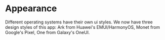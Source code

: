 # Appearance

Different operating systems have their own ui styles. We now have three design styles of this app: Ark from Huawei's EMUI/HarmonyOS, Monet from Google's Pixel, One from Galaxy's OneUI.
